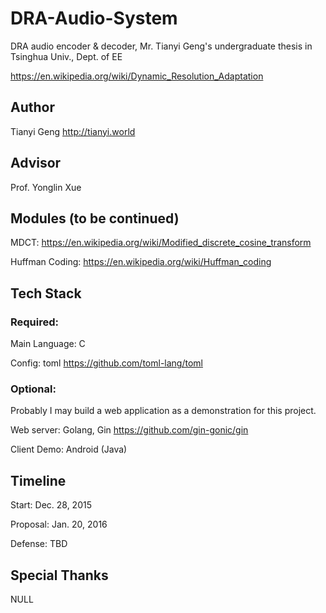 # DRA-Audio-System
DRA audio encoder &amp; decoder, Mr. Tianyi Geng's undergraduate thesis in Tsinghua Univ., Dept. of EE

https://en.wikipedia.org/wiki/Dynamic_Resolution_Adaptation

## Author
Tianyi Geng http://tianyi.world

## Advisor
Prof. Yonglin Xue

## Modules (to be continued)

MDCT: https://en.wikipedia.org/wiki/Modified_discrete_cosine_transform

Huffman Coding: https://en.wikipedia.org/wiki/Huffman_coding

## Tech Stack

### Required: 
Main Language: C

Config: toml https://github.com/toml-lang/toml

### Optional:

Probably I may build a web application as a demonstration for this project. 

Web server: Golang, Gin https://github.com/gin-gonic/gin

Client Demo: Android (Java)

## Timeline
Start: Dec. 28, 2015

Proposal: Jan. 20, 2016

Defense: TBD

## Special Thanks

NULL
